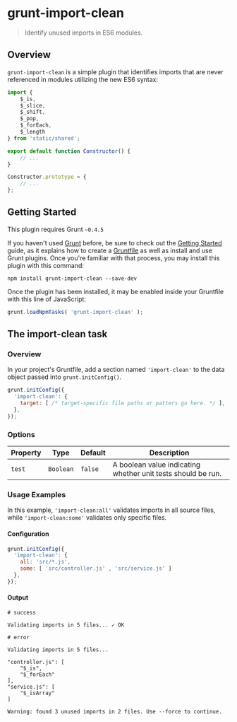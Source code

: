 # grunt-import-clean

> Identify unused imports in ES6 modules.

## Overview

`grunt-import-clean` is a simple plugin that identifies imports that are never referenced in modules utilizing the new ES6 syntax:

```javascript
import {
    $_is,
    $_slice,
    $_shift,
    $_pop,
    $_forEach,
    $_length
} from 'static/shared';

export default function Constructor() {
    // ...
}

Constructor.prototype = {
    // ...
};
```

## Getting Started
This plugin requires Grunt `~0.4.5`

If you haven't used [Grunt](http://gruntjs.com/) before, be sure to check out the [Getting Started](http://gruntjs.com/getting-started) guide, as it explains how to create a [Gruntfile](http://gruntjs.com/sample-gruntfile) as well as install and use Grunt plugins. Once you're familiar with that process, you may install this plugin with this command:

```shell
npm install grunt-import-clean --save-dev
```

Once the plugin has been installed, it may be enabled inside your Gruntfile with this line of JavaScript:

```javascript
grunt.loadNpmTasks( 'grunt-import-clean' );
```

## The import-clean task

### Overview
In your project's Gruntfile, add a section named `'import-clean'` to the data object passed into `grunt.initConfig()`.

```javascript
grunt.initConfig({
  'import-clean': {
    target: [ /* target-specific file paths or patters go here. */ ],
  },
});
```

### Options

| Property | Type | Default | Description |
| -------- | ---- | ------- | ----------- |
| `test` | `Boolean` | `false` | A boolean value indicating whether unit tests should be run. |

### Usage Examples

In this example, `'import-clean:all'` validates imports in all source files, while `'import-clean:some'` validates only specific files.

#### Configuration

```javascript
grunt.initConfig({
  'import-clean': {
    all: 'src/*.js',
    some: [ 'src/controller.js' , 'src/service.js' ]
  },
});
```

#### Output

```shell
# success

Validating imports in 5 files... ✓ OK
```

```shell
# error

Validating imports in 5 files...

"controller.js": [
    "$_is",
    "$_forEach"
],
"service.js": [
    "$_isArray"
]

Warning: found 3 unused imports in 2 files. Use --force to continue.
```
